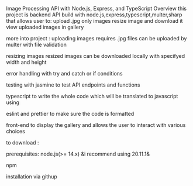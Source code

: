 Image Processing API with Node.js, Express, and TypeScript
Overview
this project is backend API build with node.js,express,typescript,multer,sharp that allows user to:
upload .jpg only images
resize image and download it
view uploaded images in gallery

more into project :
uploading images requires .jpg files can be uploaded by multer with file validation 

resizing images resized images can be downloaded locally with specifyed width and height 

error handling with try and catch or if conditions

testing with jasmine to test API endpoints and functions

typescript to write the whole code which will be translated to javascript using <npm run build>

eslint and prettier to make sure the code is formatted 

front-end to display the gallery and allows the user to interact with various choices

to download :

prerequisites:
node.js(>= 14.x) &i recommend using 20.11.1&

npm

installation via githup 

